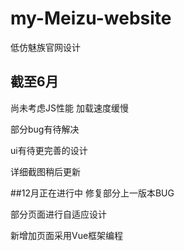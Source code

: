 # my-Meizu-website
低仿魅族官网设计 

## 截至6月
尚未考虑JS性能
加载速度缓慢

部分bug有待解决

ui有待更完善的设计

详细截图稍后更新

##12月正在进行中
修复部分上一版本BUG


部分页面进行自适应设计


新增加页面采用Vue框架编程
